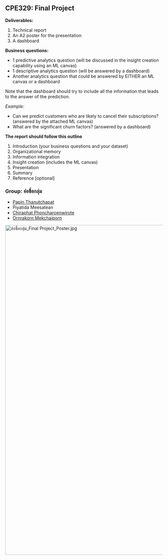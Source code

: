 ## CPE329: Final Project

**Deliverables:**
1. Technical report
2. An A2 poster for the presentation
3. A dashboard

**Business questions:**
- 1 predictive analytics question (will be discussed in the insight creation capability using an ML canvas)
- 1 descriptive analytics question (will be answered by a dashboard)
- Another analytics question that could be answered by EITHER an ML canvas or a dashboard

Note that the dashboard should try to include all the information that leads to the answer of the prediction.

*Example:*
- Can we predict customers who are likely to cancel their subscriptions? (answered by the attached ML canvas)
- What are the significant churn factors? (answered by a dashboard)

**The report should follow this outline**
1. Introduction (your business questions and your dataset)
2. Organizational memory
3. Information integration
4. Insight creation (includes the ML canvas)
5. Presentation
6. Summary
7. Reference [optional]

### Group: อ๋อชื่อกลุ่ม
- [Papin Thanutchapat](https://github.com/Jappapin)
- Piyatida Meesatean
- [Chiraphat Phoncharoenwirote](https://github.com/Chiraphatt)
- [Ornrakorn Mekchaiporn](https://github.com/mill-ornrakorn)


<img src="https://www.img.in.th/images/7e6ede8f56ba4bcb75ed4aeaa0b0966e.jpg" alt="อ๋อชื่อกลุ่ม_Final Project_Poster.jpg"  width="744" height="1052" />
